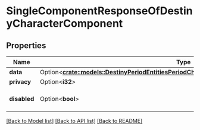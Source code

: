 # SingleComponentResponseOfDestinyCharacterComponent

## Properties

Name | Type | Description | Notes
------------ | ------------- | ------------- | -------------
**data** | Option<[**crate::models::DestinyPeriodEntitiesPeriodCharactersPeriodDestinyCharacterComponent**](Destiny.Entities.Characters.DestinyCharacterComponent.md)> |  | [optional]
**privacy** | Option<**i32**> |  | [optional]
**disabled** | Option<**bool**> | If true, this component is disabled. | [optional]

[[Back to Model list]](../README.md#documentation-for-models) [[Back to API list]](../README.md#documentation-for-api-endpoints) [[Back to README]](../README.md)


